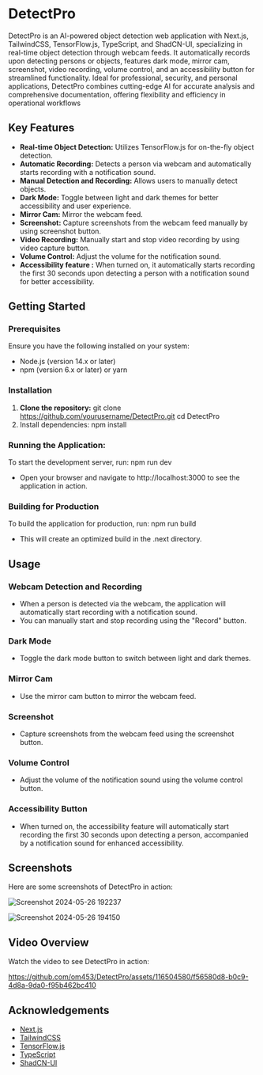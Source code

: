 # DetectPro

DetectPro is an AI-powered object detection web application with Next.js, TailwindCSS, TensorFlow.js, TypeScript, and ShadCN-UI, specializing in real-time object detection through webcam feeds. It automatically records upon detecting persons or objects, features dark mode, mirror cam, screenshot, video recording, volume control, and an accessibility button for streamlined functionality. Ideal for professional, security, and personal applications, DetectPro combines cutting-edge AI for accurate analysis and comprehensive documentation, offering flexibility and efficiency in operational workflows

## Key Features

- **Real-time Object Detection:** Utilizes TensorFlow.js for on-the-fly object detection.
- **Automatic Recording:** Detects a person via webcam and automatically starts recording with a notification sound.
- **Manual Detection and Recording:** Allows users to manually detect objects.
- **Dark Mode:** Toggle between light and dark themes for better accessibility and user experience.
- **Mirror Cam:** Mirror the webcam feed.
- **Screenshot:** Capture screenshots from the webcam feed manually by using screenshot button.
- **Video Recording:** Manually start and stop video recording by using video capture button.
- **Volume Control:** Adjust the volume for the notification sound.
- **Accessibility feature :** When turned on, it automatically starts recording the first 30 seconds upon detecting a person with a notification sound for better accessibility.


## Getting Started

### Prerequisites

Ensure you have the following installed on your system:

- Node.js (version 14.x or later)
- npm (version 6.x or later) or yarn

### Installation

1. **Clone the repository:**
   git clone https://github.com/yourusername/DetectPro.git
   cd DetectPro
2. Install dependencies: npm install

### Running the Application: 
To start the development server, run: npm run dev
- Open your browser and navigate to http://localhost:3000 to see the application in action.

### Building for Production
To build the application for production, run: npm run build
- This will create an optimized build in the .next directory.


## Usage

### Webcam Detection and Recording
- When a person is detected via the webcam, the application will automatically start recording with a notification sound.
- You can manually start and stop recording using the "Record" button.

### Dark Mode
- Toggle the dark mode button to switch between light and dark themes.

### Mirror Cam
- Use the mirror cam button to mirror the webcam feed.

### Screenshot
- Capture screenshots from the webcam feed using the screenshot button.

### Volume Control
- Adjust the volume of the notification sound using the volume control button.

### Accessibility Button
- When turned on, the accessibility feature will automatically start recording the first 30 seconds upon detecting a person, accompanied by a notification sound for enhanced accessibility.


## Screenshots

Here are some screenshots of DetectPro in action:

![Screenshot 2024-05-26 192237](https://github.com/om453/DetectPro/assets/116504580/2ae597c8-e709-47ae-a638-783fde432e4c)


![Screenshot 2024-05-26 194150](https://github.com/om453/DetectPro/assets/116504580/e656cf93-9d13-4b5f-bae6-a1235b80ffb4)


## Video Overview

Watch the video to see DetectPro in action:

https://github.com/om453/DetectPro/assets/116504580/f56580d8-b0c9-4d8a-9da0-f95b462bc410


## Acknowledgements

- [Next.js](https://nextjs.org/)
- [TailwindCSS](https://tailwindcss.com/)
- [TensorFlow.js](https://www.tensorflow.org/js)
- [TypeScript](https://www.typescriptlang.org/)
- [ShadCN-UI](https://shadcn.dev/)

